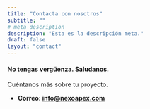 ```yaml
---
title: "Contacta con nosotros"
subtitle: ""
# meta description
description: "Esta es la descripción meta."
draft: false
layout: "contact"
---
```



#### No tengas vergüenza. Saludanos.
Cuéntanos más sobre tu proyecto.

* **Correo: info@nexoapex.com**